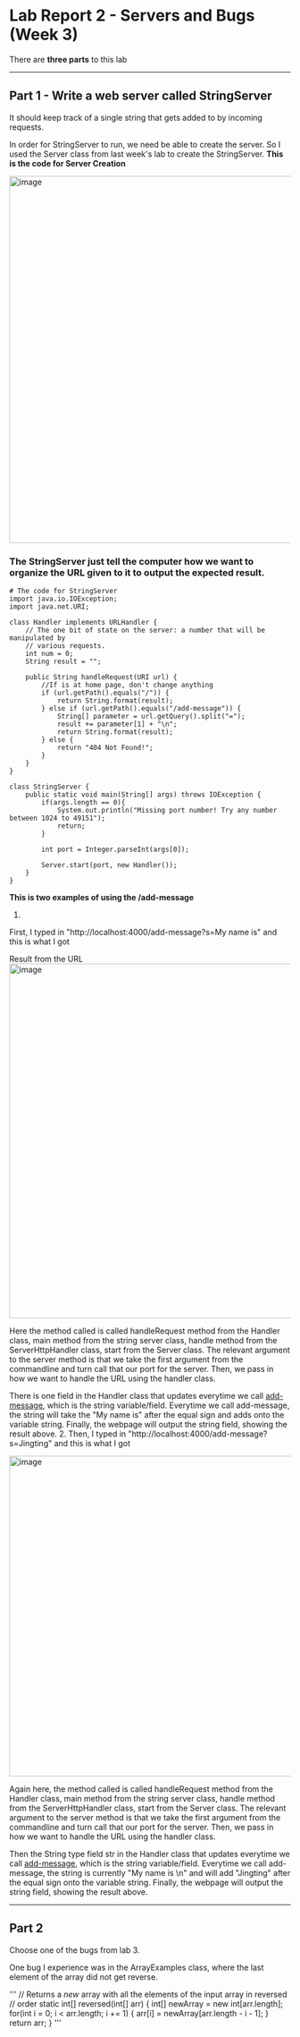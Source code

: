 # Lab Report 2 - Servers and Bugs (Week 3)

There are **three parts** to this lab

---
## Part 1 - Write a web server called StringServer
It should keep track of a single string that gets added to by incoming requests.


In order for StringServer to run, we need be able to create the server. 
So I used the Server class from last week's lab to create the StringServer.
**This is the code for Server Creation**

<img width="656" alt="image" src="https://user-images.githubusercontent.com/89711106/233763396-cc0d19cf-9297-4771-a79a-fda88653aff8.png">




### The StringServer just tell the computer how we want to organize the URL given to it to output the expected result.

```
# The code for StringServer
import java.io.IOException;
import java.net.URI;

class Handler implements URLHandler {
    // The one bit of state on the server: a number that will be manipulated by
    // various requests.
    int num = 0;
    String result = "";

    public String handleRequest(URI url) {
        //If is at home page, don't change anything
        if (url.getPath().equals("/")) {
            return String.format(result);
        } else if (url.getPath().equals("/add-message")) {
            String[] parameter = url.getQuery().split("=");
            result += parameter[1] + "\n";
            return String.format(result);
        } else {
            return "404 Not Found!";
        }
    }
}

class StringServer {
    public static void main(String[] args) throws IOException {
        if(args.length == 0){
            System.out.println("Missing port number! Try any number between 1024 to 49151");
            return;
        }

        int port = Integer.parseInt(args[0]);

        Server.start(port, new Handler());
    }
}
```

**This is two examples of using the /add-message**

1. 
First, I typed in "http://localhost:4000/add-message?s=My name is" and this is what I got

Result from the URL
<img width="634" alt="image" src="https://user-images.githubusercontent.com/89711106/233763775-c4f67813-7e7a-4554-ab18-1f9819a15e18.png">

Here the method called is called handleRequest method from the Handler class, main method from the string server class, handle method from the ServerHttpHandler class, start from the Server class. The relevant argument to the server method is that we take the first argument from the commandline and turn call that our port for the server. Then, we pass in how we want to handle the URL using the handler class. 

There is one field in the Handler class that updates everytime we call [add-message](http://localhost:4000/add-message?s=), which is the string variable/field. Everytime we call add-message, the string will take the "My name is" after the equal sign and adds onto the variable string. Finally, the webpage will output the string field, showing the result above.
2. 
Then, I typed in "http://localhost:4000/add-message?s=Jingting" and this is what I got

<img width="573" alt="image" src="https://user-images.githubusercontent.com/89711106/233763858-0d2e0488-130a-47f5-8bc0-828030055b09.png">

Again here, the method called is called handleRequest method from the Handler class, main method from the string server class, handle method from the ServerHttpHandler class, start from the Server class. The relevant argument to the server method is that we take the first argument from the commandline and turn call that our port for the server. Then, we pass in how we want to handle the URL using the handler class. 

Then the String type field str in the Handler class that updates everytime we call [add-message](http://localhost:4000/add-message?s=), which is the string variable/field. Everytime we call add-message, the string is currently "My name is \n" and will add "Jingting" after the equal sign onto the variable string. Finally, the webpage will output the string field, showing the result above.

---
## Part 2 
Choose one of the bugs from lab 3.

One bug I experience was in the ArrayExamples class, where the last element of the array did not get reverse.

'''
  // Returns a *new* array with all the elements of the input array in reversed
  // order
  static int[] reversed(int[] arr) {
    int[] newArray = new int[arr.length];
    for(int i = 0; i < arr.length; i += 1) {
      arr[i] = newArray[arr.length - i - 1];
    }
    return arr;
  }
'''




